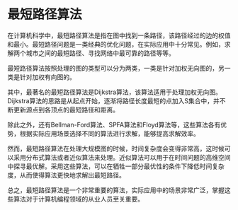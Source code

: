 # 最短路径算法
在计算机科学中，最短路径算法是指在图中找到一条路径，该路径经过的边的权值和最小。最短路径问题是一类经典的优化问题，在实际应用中十分常见。例如，求解两个城市之间的最短路径、寻找网络中最可靠的路径等等。

最短路径算法按照处理的图的类型可以分为两类，一类是针对加权无向图的，另一类是针对加权有向图的。

其中，最著名的最短路径算法是Dijkstra算法，该算法适用于处理加权无向图。Dijkstra算法的思路是从起点开始，逐渐将路径长度最短的点加入S集合中，并不断更新源点到各顶点的最短路径和距离。

除此之外，还有Bellman-Ford算法、SPFA算法和Floyd算法等，这些算法各有优势，根据实际应用场景选择不同的算法进行求解，能够提高求解效率。

然而，最短路径算法在处理大规模图的时候，时间复杂度会变得非常高，这时候可以采用分布式算法或者近似算法来处理。近似算法可以用于在时间问题的高维空间中探寻最优解。采用这些算法，可以在牺牲一部分最优性的条件下降低时间复杂度，从而使得算法更快地求解出最短路径。

总之，最短路径算法是一个非常重要的算法，实际应用中的场景非常广泛，掌握这些算法对于计算机编程领域的从业人员至关重要。